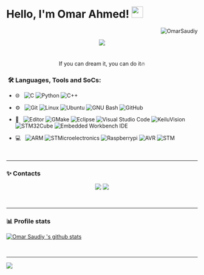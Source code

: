 <h1>
Hello, I'm Omar Ahmed!
  <img src="https://media.giphy.com/media/hvRJCLFzcasrR4ia7z/giphy.gif" width="30"></h1>
 <img src="https://komarev.com/ghpvc/?username=OmarSaudiy&label=Profile%20Views&color=0e75b6&style=flat" align='right' alt="OmarSaudiy" />
<a href="https://github.com/OmarSaudiy/OmarSaudiy/"> </a> 
<br/>

<!-- Typing SVG by DenverCoder1 - https://github.com/DenverCoder1/readme-typing-svg -->
<p align="center">
  <a href="https://github.com/DenverCoder1/readme-typing-svg"><img src="https://readme-typing-svg.herokuapp.com?lines=Embedded+Software+Engineer;Communication+And+Electronics+Department;Always%20learning%20new%20things&center=true&width=450&height=45"></a>
</p>

#
  <p align="center"> If you can dream it, you can do it🔥 </p>
</p>

<h3>  &nbsp;🛠️ Languages, Tools and SoCs:</h3>


- 🌐 &nbsp;
![C](https://img.shields.io/badge/-C-333333?style=flat-square&logo=c&logoColor=A8B9CC)
![Python](https://img.shields.io/badge/-Python-333333?style=flat&logo=python&logoColor=3776AB)
![C++](https://img.shields.io/badge/-C++-333333?style=flat&logo=C%2B%2B&logoColor=00599C)

- ⚙️ &nbsp;
![Git](https://img.shields.io/badge/-Git-333333?style=flat&logo=git)
![Linux](https://img.shields.io/badge/-Linux-333333?style=flat&logo=Linux&logoColor=FCC624)
![Ubuntu](https://img.shields.io/badge/-Ubuntu-333333?style=flat&logo=ubuntu)
![GNU Bash](https://img.shields.io/badge/-GNU%20Bash-333333?style=flat&logo=gnubash&logoColor=4EAA25)
![GitHub](https://img.shields.io/badge/-GitHub-333333?style=flat&logo=github)

- 🔧 &nbsp;
![Editor](https://img.shields.io/badge/-Editor-333333?style=flat&logo=stackedit&logoColor=606060)
![GMake](https://img.shields.io/badge/-Make-333333?style=flat&logo=cmake&logoColor=064F8C)
![Eclipse](https://img.shields.io/badge/-Eclipse-333333?style=flat&logo=eclipse-ide&logoColor=2C2255)
![Visual Studio Code](https://img.shields.io/badge/-Visual%20Studio%20Code-333333?style=flat&logo=visual-studio-code&logoColor=007ACC)
![KeiluVision](https://img.shields.io/badge/-KeiluVision-333333?style=flat&logo=keiluvision&logoColor=0E353D)
![STM32Cube](https://img.shields.io/badge/-STM32Cube-333333?style=flat&logo=keiluvision&logoColor=509EE3)
![Embedded Workbench IDE](https://img.shields.io/badge/-Embedded%20Workbench%20IDE-333333?style=flat&logo=embeddedworkbench&logoColor=#BB040)




- 💻 &nbsp;
![ARM](https://img.shields.io/badge/ARM-333333?style=flat&logo=arm&logoColor=0091BD)
![STMicroelectronics](https://img.shields.io/badge/-STMicroelectronics-333333?style=flat&logo=stmicroelectronics&logoColor=03234B)
![Raspberrypi](https://img.shields.io/badge/-Raspberry%20Pi-333333?style=flat&logo=raspberrypi&logoColor=A22846)
![AVR](https://img.shields.io/badge/AVR-333333?style=flat&logo=avr&logoColor=0A9EDC)
![STM](https://img.shields.io/badge/STM-333333?style=flat&logo=STM&logoColor=BD1C2B)



  
<br/>

---------------------------------------------------------------------------------------------------------------------------------------------------------------------------------
<h3> ✨ Contacts</h3>

 <p align="center">
  <a href="https://www.linkedin.com/in/omarsaudiy/"><img src="https://img.icons8.com/fluency/50/000000/linkedin.png"/><a/>
  <a href="https://mail.google.com/mail/u/3/#inbox?compose=GTvVlcSHxTblstmTtvhnQSVWlrsChCcNfgDHWzlWpGxZncMmLpdXDwXjWgmQFsqqlPZDHgpkKBNfk"><img src="https://user-images.githubusercontent.com/123242381/219986585-acbd74de-6225-4eb5-b59b-25a39808176a.svg"/><a/>
</p>
<br/>

---------------------------------------------------------------------------------------------------------------------------------------------------------------------------------
<h3> 📊 Profile stats</h4>
  

[![Omar Saudiy 's github stats](https://github-readme-stats.vercel.app/api?username=OmarSaudiy&show_icons=true&title_color=fff&icon_color=79ff97&text_color=9f9f9f&bg_color=151515)](https://github.com/OmarSaudiy/github-readme-stats)
</p>
<br/>
    
---------------------------------------------------------------------------------------------------------------------------------------------------------------------------------
</p>
<img src="https://imgur.com/rilHVxA.png"/>
</p>
